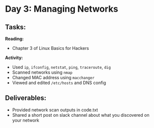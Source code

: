 # Day 3: Managing Networks

## Tasks:

__Reading:__  
- Chapter 3 of Linux Basics for Hackers

__Activity:__
- Used `ip`, `ifconfig`, `netstat`, `ping`, `traceroute`, `dig`
- Scanned networks using `nmap`
- Changed MAC address using `macchanger`
- Viewed and edited `/etc/hosts` and DNS config

## Deliverables:
- Provided network scan outputs in code.txt
- Shared a short post on slack channel about what you discovered on your network